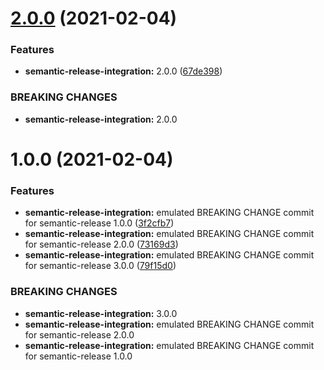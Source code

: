 # [2.0.0](https://github.com/orioro/node-cascade/compare/v1.0.0...v2.0.0) (2021-02-04)


### Features

* **semantic-release-integration:** 2.0.0 ([67de398](https://github.com/orioro/node-cascade/commit/67de398590efa423870caeb2cf717afa1c2c4c9c))


### BREAKING CHANGES

* **semantic-release-integration:** 2.0.0

# 1.0.0 (2021-02-04)


### Features

* **semantic-release-integration:** emulated BREAKING CHANGE commit for semantic-release 1.0.0 ([3f2cfb7](https://github.com/orioro/node-cascade/commit/3f2cfb72ec9c0a73febc6ae70c9af32a4bda8d37))
* **semantic-release-integration:** emulated BREAKING CHANGE commit for semantic-release 2.0.0 ([73169d3](https://github.com/orioro/node-cascade/commit/73169d3d7f6d2cd28cf42e4d8afeae6d9aa286e9))
* **semantic-release-integration:** emulated BREAKING CHANGE commit for semantic-release 3.0.0 ([79f15d0](https://github.com/orioro/node-cascade/commit/79f15d0e9cc326c5ea9583347ba65da083036d18))


### BREAKING CHANGES

* **semantic-release-integration:** 3.0.0
* **semantic-release-integration:** emulated BREAKING CHANGE commit for semantic-release 2.0.0
* **semantic-release-integration:** emulated BREAKING CHANGE commit for semantic-release 1.0.0
